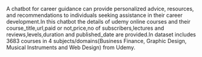 A chatbot for career guidance can provide personalized advice, resources, and recommendations to individuals seeking assistance in their career development.In this chatbot the details of udemy online courses and their course_title,url,paid or not,price,no of subscribers,lectures and reviews,levels,duration and published_date are provided.In  dataset includes 3683 courses in 4 subjects/domains(Business Finance, Graphic Design, Musical Instruments and Web Design) from Udemy. 
